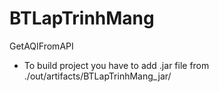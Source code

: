 # BTLapTrinhMang
GetAQIFromAPI

- To build project you have to add .jar file from ./out/artifacts/BTLapTrinhMang_jar/ 
